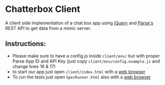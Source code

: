 # Chatterbox Client
A client side implementation of a chat box app using [jQuery][jquery] and [Parse's][parse] REST API to get data from a mimic server.

## Instructions:
- Please make sure to have a config.js inside `client/env/` but with proper Parse App ID and API Key 
  (just copy `client/env/config.example.js` and change lines 16 & 17)
- to start our app just open `client/index.html` with a [web browser][webbrowser]
- To run the tests just open `SpecRunner.html` also with a [web browser][webbrowser]


[jquery]: https://jquery.com
[webbrowser]: https://www.google.com/chrome/
[parse]: http://www.parse.com